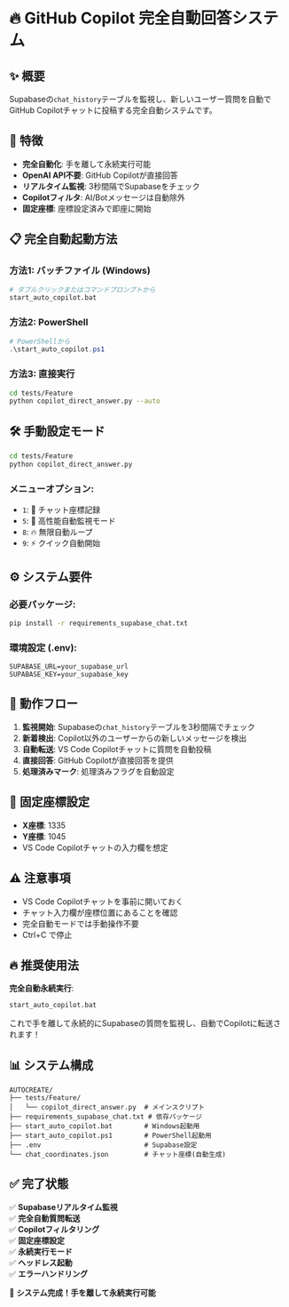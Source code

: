 # 🔥 GitHub Copilot 完全自動回答システム

## ✨ 概要
Supabaseの`chat_history`テーブルを監視し、新しいユーザー質問を自動でGitHub Copilotチャットに投稿する完全自動システムです。

## 🚀 特徴
- **完全自動化**: 手を離して永続実行可能
- **OpenAI API不要**: GitHub Copilotが直接回答
- **リアルタイム監視**: 3秒間隔でSupabaseをチェック
- **Copilotフィルタ**: AI/Botメッセージは自動除外
- **固定座標**: 座標設定済みで即座に開始

## 📋 完全自動起動方法

### 方法1: バッチファイル (Windows)
```bash
# ダブルクリックまたはコマンドプロンプトから
start_auto_copilot.bat
```

### 方法2: PowerShell
```powershell
# PowerShellから
.\start_auto_copilot.ps1
```

### 方法3: 直接実行
```bash
cd tests/Feature
python copilot_direct_answer.py --auto
```

## 🛠️ 手動設定モード
```bash
cd tests/Feature
python copilot_direct_answer.py
```

### メニューオプション:
- `1`: 📍 チャット座標記録
- `5`: 🔄 高性能自動監視モード
- `8`: 🔥 無限自動ループ
- `9`: ⚡ クイック自動開始

## ⚙️ システム要件

### 必要パッケージ:
```bash
pip install -r requirements_supabase_chat.txt
```

### 環境設定 (.env):
```env
SUPABASE_URL=your_supabase_url
SUPABASE_KEY=your_supabase_key
```

## 🔧 動作フロー

1. **監視開始**: Supabaseの`chat_history`テーブルを3秒間隔でチェック
2. **新着検出**: Copilot以外のユーザーからの新しいメッセージを検出
3. **自動転送**: VS Code Copilotチャットに質問を自動投稿
4. **直接回答**: GitHub Copilotが直接回答を提供
5. **処理済みマーク**: 処理済みフラグを自動設定

## 🎯 固定座標設定
- **X座標**: 1335
- **Y座標**: 1045
- VS Code Copilotチャットの入力欄を想定

## ⚠️ 注意事項

- VS Code Copilotチャットを事前に開いておく
- チャット入力欄が座標位置にあることを確認
- 完全自動モードでは手動操作不要
- Ctrl+C で停止

## 🔥 推奨使用法

**完全自動永続実行**:
```bash
start_auto_copilot.bat
```

これで手を離して永続的にSupabaseの質問を監視し、自動でCopilotに転送されます！

## 📊 システム構成

```
AUTOCREATE/
├── tests/Feature/
│   └── copilot_direct_answer.py  # メインスクリプト
├── requirements_supabase_chat.txt # 依存パッケージ
├── start_auto_copilot.bat        # Windows起動用
├── start_auto_copilot.ps1        # PowerShell起動用
├── .env                          # Supabase設定
└── chat_coordinates.json         # チャット座標(自動生成)
```

## ✅ 完了状態

✅ **Supabaseリアルタイム監視**  
✅ **完全自動質問転送**  
✅ **Copilotフィルタリング**  
✅ **固定座標設定**  
✅ **永続実行モード**  
✅ **ヘッドレス起動**  
✅ **エラーハンドリング**  

🎉 **システム完成！手を離して永続実行可能**
